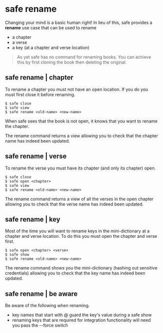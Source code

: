 

# safe rename

Changing your mind is a basic human right! In lieu of this, safe provides a **rename** use case that can be used to rename

- a chapter
- a verse
- a key (at a chapter and verse location)

<blockquote>
As yet safe has no command for renaming books. You can achieve this by first cloning the book then deleting the original.
</blockquote>

## safe rename | chapter

To rename a chapter you must not have an open location. If you do you must first close it before renaming.

    $ safe close
    $ safe view
    $ safe rename <old-name> <new-name>

When safe sees that the book is not open, it knows that you want to rename the chapter.

The rename command returns a view allowing you to check that the chapter name has indeed been updated.


## safe rename | verse

To rename the verse you must have its chapter (and only its chapter) open.

    $ safe close
    $ safe open <chapter>
    $ safe view
    $ safe rename <old-name> <new-name>

The rename command returns a view of all the verses in the open chapter allowing you to check that the verse name has indeed been updated.

## safe rename | key

Most of the time you will want to rename keys in the mini-dictionary at a chapter and verse location. To do this you must open the chapter and verse first.

    $ safe open <chapter> <verse>
    $ safe show
    $ safe rename <old-name> <new-name>

The rename command shows you the mini-dictionary (hashing out sensitive credentials) allowing you to check that the key name has indeed been updated.

## safe rename | be aware

Be aware of the following when renaming.

- key names that start with @ guard the key's value during a safe show
- renaming keys that are required for integration functionality will need you pass the --force switch

